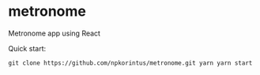 # metronome
Metronome app using React

Quick start:

`git clone https://github.com/npkorintus/metronome.git
yarn
yarn start`
